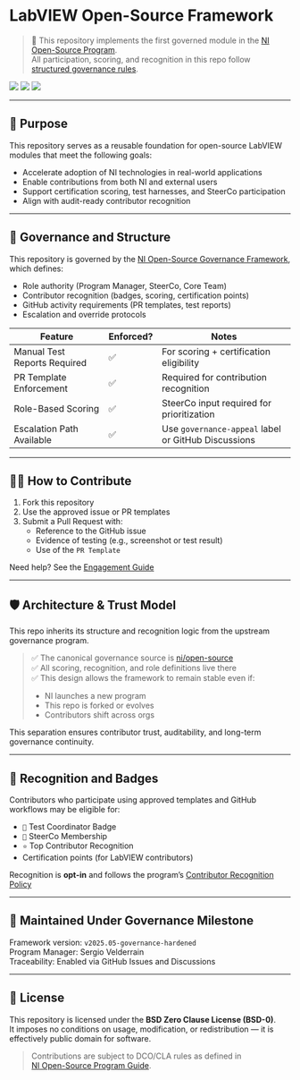 # LabVIEW Open-Source Framework

> 🧪 This repository implements the first governed module in the [NI Open-Source Program](https://github.com/ni/open-source).  
> All participation, scoring, and recognition in this repo follow [structured governance rules](https://github.com/ni/open-source/tree/main/docs/governance).

[![](https://img.shields.io/badge/Governed%20By-NI%20Open--Source-blue)](https://github.com/ni/open-source)
[![](https://img.shields.io/badge/Recognition-Eligible-brightgreen)](https://github.com/ni/open-source/blob/main/docs/governance/CONTRIBUTOR-RECOGNITION.md)
[![](https://img.shields.io/badge/SteerCo-Active-yellow)](https://github.com/ni/open-source/blob/main/docs/governance/STEERCO-GUIDELINES.md)

---

## 🎯 Purpose

This repository serves as a reusable foundation for open-source LabVIEW modules that meet the following goals:

- Accelerate adoption of NI technologies in real-world applications
- Enable contributions from both NI and external users
- Support certification scoring, test harnesses, and SteerCo participation
- Align with audit-ready contributor recognition

---

## 📐 Governance and Structure

This repository is governed by the [NI Open-Source Governance Framework](https://github.com/ni/open-source), which defines:

- Role authority (Program Manager, SteerCo, Core Team)
- Contributor recognition (badges, scoring, certification points)
- GitHub activity requirements (PR templates, test reports)
- Escalation and override protocols

| Feature                      | Enforced? | Notes |
|------------------------------|-----------|-------|
| Manual Test Reports Required | ✅        | For scoring + certification eligibility |
| PR Template Enforcement      | ✅        | Required for contribution recognition |
| Role-Based Scoring           | ✅        | SteerCo input required for prioritization |
| Escalation Path Available    | ✅        | Use `governance-appeal` label or GitHub Discussions |

---

## 🧑‍💻 How to Contribute

1. Fork this repository  
2. Use the approved issue or PR templates  
3. Submit a Pull Request with:
   - Reference to the GitHub issue
   - Evidence of testing (e.g., screenshot or test result)
   - Use of the `PR Template`

Need help? See the [Engagement Guide](https://github.com/ni/open-source/blob/main/docs/governance/ENGAGEMENT-GUIDE.md)

---

## 🛡️ Architecture & Trust Model

This repo inherits its structure and recognition logic from the upstream governance program.

> ✅ The canonical governance source is [ni/open-source](https://github.com/ni/open-source)  
> ✅ All scoring, recognition, and role definitions live there  
> ✅ This design allows the framework to remain stable even if:
> - NI launches a new program
> - This repo is forked or evolves
> - Contributors shift across orgs

This separation ensures contributor trust, auditability, and long-term governance continuity.

---

## 📢 Recognition and Badges

Contributors who participate using approved templates and GitHub workflows may be eligible for:

- `🧪` Test Coordinator Badge  
- `🧠` SteerCo Membership  
- `⭐` Top Contributor Recognition  
- Certification points (for LabVIEW contributors)

Recognition is **opt-in** and follows the program’s [Contributor Recognition Policy](https://github.com/ni/open-source/blob/main/docs/governance/CONTRIBUTOR-RECOGNITION.md)

---

## 🧭 Maintained Under Governance Milestone

Framework version: `v2025.05-governance-hardened`  
Program Manager: Sergio Velderrain  
Traceability: Enabled via GitHub Issues and Discussions

---

## 📄 License

This repository is licensed under the **BSD Zero Clause License (BSD-0)**.  
It imposes no conditions on usage, modification, or redistribution — it is effectively public domain for software.

> Contributions are subject to DCO/CLA rules as defined in  
> [NI Open-Source Program Guide](https://github.com/ni/open-source/blob/main/docs/governance/PROGRAM-GUIDE.md#4-contribution-agreements-dco-vs-cla).

